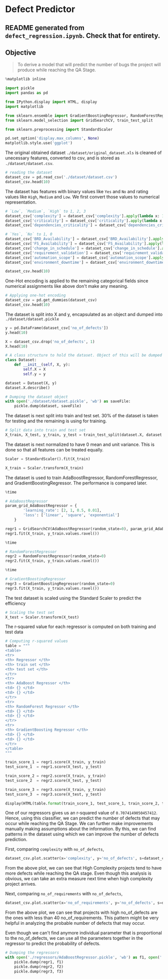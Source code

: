 # Defect Predictor

## README generated from `defect_regression.ipynb`. Check that for entirety. 

## Objective
> To derive a model that will predict the number of bugs the project will
produce while reaching the QA Stage.

```python
%matplotlib inline

import pickle
import pandas as pd

from IPython.display import HTML, display
import matplotlib

from sklearn.ensemble import GradientBoostingRegressor, RandomForestRegressor, AdaBoostRegressor, BaggingRegressor
from sklearn.model_selection import GridSearchCV, train_test_split

from sklearn.preprocessing import StandardScaler

pd.set_option('display.max_columns', None)
matplotlib.style.use('ggplot')
```

The original obtained dataset `./dataset/original_dataset.xls` is cleaned of
unecessary features, converted to csv, and is stored as `./dataset/dataset.csv`.

```python
# reading the dataset
dataset_csv = pd.read_csv('./dataset/dataset.csv')
dataset_csv.head(10)
```

The dataset has features with binary values like `Yes` and `No` and rating
values like `High`, `Medium` and `Low`. We first convert those values to
numerical representation.

```python
# `Low`, `Medium`, `High` to 1, 2, 3
dataset_csv['complexity'] = dataset_csv['complexity'].apply(lambda x: 1 if x == 'Low' else 2 if x == 'Medium' else 3)
dataset_csv['criticality'] = dataset_csv['criticality'].apply(lambda x: 1 if x == 'Low' else 2 if x == 'Medium' else 3)
dataset_csv['dependencies_criticality'] = dataset_csv['dependencies_criticality'].apply(lambda x: 1 if x == 'Low' else 2 if x == 'Medium' else 3)

# `Yes`, `No` to 1, 0
dataset_csv['BRD_Availability'] = dataset_csv['BRD_Availability'].apply(lambda x: 1 if x == 'Yes' else 0)
dataset_csv['FS_Availability'] = dataset_csv['FS_Availability'].apply(lambda x: 1 if x == 'Yes' else 0)
dataset_csv['change_in_schedule'] = dataset_csv['change_in_schedule'].apply(lambda x: 1 if x == 'Yes' else 0)
dataset_csv['requirement_validation'] = dataset_csv['requirement_validation'].apply(lambda x: 1 if x == 'Yes' else 0)
dataset_csv['automation_scope'] = dataset_csv['automation_scope'].apply(lambda x: 1 if x == 'Yes' else 0)
dataset_csv['environment_downtime'] = dataset_csv['environment_downtime'].apply(lambda x: 1 if x == 'Yes' else 0)

dataset_csv.head(10)
```

One-Hot encoding is applied to the remaining categorical fields since numerical
assignments like above don't make any meaning.

```python
# Applying one-hot encoding
dataset_csv = pd.get_dummies(dataset_csv)
dataset_csv.head(10)
```

The dataset is split into X and y, encapsulated as an object and dumped into
`./dataset/dataset.pickle`

```python
y = pd.DataFrame(dataset_csv['no_of_defects'])
y.head(10)
```

```python
X = dataset_csv.drop('no_of_defects', 1)
X.head(10)
```

```python
# A class structure to hold the dataset. Object of this will be dumped using Pickle
class Dataset:
    def __init__(self, X, y):
        self.X = X
        self.y = y
```

```python
dataset = Dataset(X, y)
dataset.X.describe()
```

```python
# Dumping the dataset object
with open('./dataset/dataset.pickle', 'wb') as saveFile:
    pickle.dump(dataset, saveFile)
```

The dataset is next split into train and test set. 30% of the dataset is taken
for testing and the remaining is using for training.

```python
# Split data into train and test set
X_train, X_test, y_train, y_test = train_test_split(dataset.X, dataset.y, test_size=0.3, random_state=10)
```

The dataset is next normalized to have 0 mean and unit variance. This is done so
that all features can be treated equally.

```python
Scaler = StandardScaler().fit(X_train)

X_train = Scaler.transform(X_train)
```

The dataset is used to train AdaBoostRegressor, RandomForestRegressor, and
GradientBoostingRegressor. The performance is compared later.

```python
%time

# AdaBoostRegressor
param_grid_AdaBoostRegressor = {
        'learning_rate': [2, 1, 0.5, 0.01],
        'loss': ['linear', 'square', 'exponential']
    }

regr1 = GridSearchCV(AdaBoostRegressor(random_state=0), param_grid_AdaBoostRegressor)
regr1.fit(X_train, y_train.values.ravel())
```

```python
%time

# RandomForestRegressor
regr2 = RandomForestRegressor(random_state=0)
regr2.fit(X_train, y_train.values.ravel())
```

```python
%time

# GradientBoostingRegressor
regr3 = GradientBoostingRegressor(random_state=0)
regr3.fit(X_train, y_train.values.ravel())
```

The test dataset is scaled using the Standard Scaler to predict the efficiency

```python
# Scaling the test set
X_test = Scaler.transform(X_test)
```

The r-squared value for each regressor is computed on both training and test
data

```python
# Computing r-squared values
table = """
<table>
<tr>
<th> Regressor </th>
<th> train set </th>
<th> test set </th>
</tr>
<tr>
<th> AdaBoost Regressor </th>
<td> {} </td>
<td> {} </td>
</tr>
<tr>
<th> RandomForest Regressor </th>
<td> {} </td>
<td> {} </td>
</tr>
<tr>
<th> GradientBoosting Regressor </th>
<td> {} </td>
<td> {} </td>
</tr>
</table>
"""

train_score_1 = regr1.score(X_train, y_train)
test_score_1  = regr1.score(X_test, y_test)

train_score_2 = regr2.score(X_train, y_train)
test_score_2  = regr2.score(X_test, y_test)

train_score_3 = regr3.score(X_train, y_train)
test_score_3  = regr3.score(X_test, y_test)

display(HTML(table.format(train_score_1, test_score_1, train_score_2, test_score_2, train_score_3, test_score_3)))
```

One of our regressors gives us an r-squared value of `0.7074149050457412`.
Hence, using this classifier, we can predict the number of defects that may
occur while reaching the QA Stage. We can further make improvements manually
making assumptions about the information. By this, we can find patterns in the
dataset using which we can improve the number of defects prediction.

First, comparing `complexity` with `no_of_defects`,

```python
dataset_csv.plot.scatter(x='complexity', y='no_of_defects', s=dataset_csv['no_of_defects'])
```

From the above plot, we can see that High Complexity projects tend to have more
defects while reaching the QA stage. Even though this analysis is obvious, we
can take an extra measure next time when high complexity project arrives.

Next, comparing `no_of_requirements` with `no_of_defects`,

```python
dataset_csv.plot.scatter(x='no_of_requirements', y='no_of_defects', s=dataset_csv['no_of_defects'])
```

From the above plot, we can see that projects with high no_of_defects are the
ones with less than 40 no_of_requirements. This pattern might be very helpful in
analyzing the probable number of defects that may occur.

Even though we can't find anymore individual parameter that is proportional to
the no_of_defects, we can use all the parameters together in the regressor to
predict the probability of defects.

```python
# Dumping the regressors
with open('./regressors/AdaBoostRegressor.pickle', 'wb') as f1, open('./regressors/RandomForestRegressor.pickle', 'wb') as f2, open('./regressors/GradientBoostingRegressor.pickle', 'wb') as f3:
    pickle.dump(regr1, f1)
    pickle.dump(regr2, f2)
    pickle.dump(regr3, f3)
```
